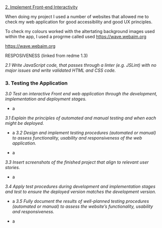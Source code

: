[2. Implement Front-end Interactivity](/README.md#2-implement-front-end-interactivity)

When doing my project I used a number of websites that allowed me to check my web application for good accessibility and good UX principles.

To check my colours worked with the altertating background images used within the app, I used a progrme called used https://wave.webaim.org

https://wave.webaim.org

RESPOSIVENESS (linked from redme 1.3)

<em>2.1 Write JavaScript code, that passes through a linter (e.g. JSLint) with no major issues and write validated HTML and CSS code.</em>

### 3. Testing the Application

<em>3.0 Test an interactive Front end web application through the development, implementation and deployment stages.</em>

- a

<em>3.1 Explain the principles of automated and manual testing and when each might be deployed. </em>

- a
  <em>3.2 Design and implement testing procedures (automated or manual) to assess functionality, usability and responsiveness of the web application. </em>

- a

<em>3.3 Insert screenshots of the finished project that align to relevant user stories.</em>

- a

<em>3.4 Apply test procedures during development and implementation stages and test to ensure the deployed version matches the development version. </em>

- a
  <em>3.5 Fully document the results of well-planned testing procedures (automated or manual) to assess the website’s functionality, usability and responsiveness.</em>

- a
